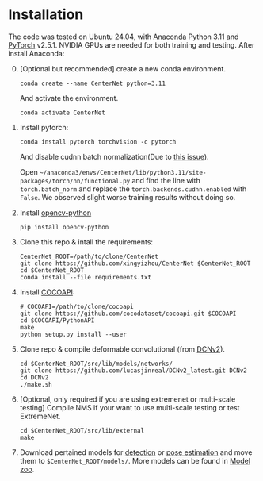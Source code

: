 # Installation


The code was tested on Ubuntu 24.04, with [Anaconda](https://www.anaconda.com/download) Python 3.11 and [PyTorch]((http://pytorch.org/)) v2.5.1. NVIDIA GPUs are needed for both training and testing.
After install Anaconda:

0. [Optional but recommended] create a new conda environment. 

    ~~~
    conda create --name CenterNet python=3.11
    ~~~
    
    And activate the environment.
    ~~~
    conda activate CenterNet
    ~~~

1. Install pytorch:

    ~~~
    conda install pytorch torchvision -c pytorch
    ~~~
    
    And disable cudnn batch normalization(Due to [this issue](https://github.com/xingyizhou/pytorch-pose-hg-3d/issues/16)).
    
    Open `~/anaconda3/envs/CenterNet/lib/python3.11/site-packages/torch/nn/functional.py` and find the line with `torch.batch_norm` and replace the `torch.backends.cudnn.enabled` with `False`. We observed slight worse training results without doing so. 
     
2. Install [opencv-python](https://pypi.org/project/opencv-python/)

    ~~~
    pip install opencv-python
    ~~~

3. Clone this repo & intall the requirements:

    ~~~
    CenterNet_ROOT=/path/to/clone/CenterNet
    git clone https://github.com/xingyizhou/CenterNet $CenterNet_ROOT
    cd $CenterNet_ROOT
    conda install --file requirements.txt
    ~~~

4. Install [COCOAPI](https://github.com/cocodataset/cocoapi):

    ~~~
    # COCOAPI=/path/to/clone/cocoapi
    git clone https://github.com/cocodataset/cocoapi.git $COCOAPI
    cd $COCOAPI/PythonAPI
    make
    python setup.py install --user
    ~~~

5. Clone repo & compile deformable convolutional (from [DCNv2](https://github.com/lucasjinreal/DCNv2_latest)).

    ~~~
    cd $CenterNet_ROOT/src/lib/models/networks/
    git clone https://github.com/lucasjinreal/DCNv2_latest.git DCNv2
    cd DCNv2
    ./make.sh
    ~~~

6. [Optional, only required if you are using extremenet or multi-scale testing] Compile NMS if your want to use multi-scale testing or test ExtremeNet.

    ~~~
    cd $CenterNet_ROOT/src/lib/external
    make
    ~~~

7. Download pertained models for [detection]() or [pose estimation]() and move them to `$CenterNet_ROOT/models/`. More models can be found in [Model zoo](MODEL_ZOO.md).
